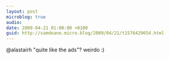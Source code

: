 ```yaml
---
layout: post
microblog: true
audio: 
date: 2009-04-21 01:00:00 +0100
guid: http://samdeane.micro.blog/2009/04/21/t1576429654.html
---
```

@alastairh "quite like the ads"? weirdo :)
